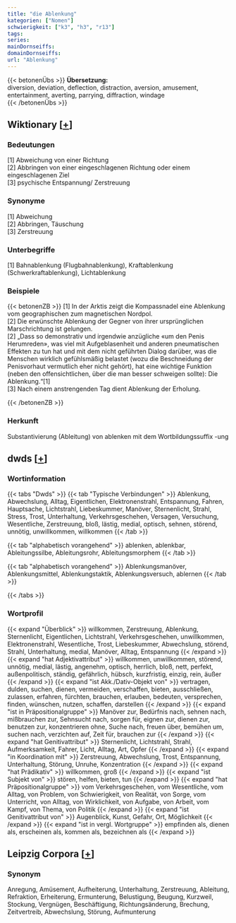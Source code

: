 ```yaml
---
title: "die Ablenkung"
kategorien: ["Nomen"]
schwierigkeit: ["k3", "h3", "r13"]
tags:
series:
mainDornseiffs:
domainDornseiffs:
url: "Ablenkung"
---
```


{{< betonenÜbs >}}
**Übersetzung:**  
diversion, deviation, deflection, distraction, aversion, amusement, entertainment, averting, parrying, diffraction, windage  
{{< /betonenÜbs >}}

## Wiktionary [[+](https://de.wiktionary.org/wiki/Ablenkung)]

### Bedeutungen
[1] Abweichung von einer Richtung  
[2] Abbringen von einer eingeschlagenen Richtung oder einem eingeschlagenen Ziel  
[3] psychische Entspannung/ Zerstreuung  

### Synonyme
[1] Abweichung  
[2] Abbringen, Täuschung  
[3] Zerstreuung  

### Unterbegriffe
[1] Bahnablenkung (Flugbahnablenkung), Kraftablenkung (Schwerkraftablenkung), Lichtablenkung  

### Beispiele
{{< betonenZB >}}
[1] In der Arktis zeigt die Kompassnadel eine Ablenkung vom geographischen zum magnetischen Nordpol.  
[2] Die erwünschte Ablenkung der Gegner von ihrer ursprünglichen Marschrichtung ist gelungen.  
[2] „Dass so demonstrativ und irgendwie anzügliche «um den Penis Herumreden», was viel mit Aufgeblasenheit und anderen pneumatischen Effekten zu tun hat und mit dem nicht geführten Dialog darüber, was die Menschen wirklich gefühlsmäßig belastet (wozu die Beschneidung der Penisvorhaut vermutlich eher nicht gehört), hat eine wichtige Funktion (neben den offensichtlichen, über die man besser schweigen sollte): Die Ablenkung.“[1]  
[3] Nach einem anstrengenden Tag dient Ablenkung der Erholung.  

{{< /betonenZB >}}
### Herkunft
Substantivierung (Ableitung) von ablenken mit dem Wortbildungssuffix -ung  



## dwds [[+](https://www.dwds.de/wb/Ablenkung)]

### Wortinformation
{{< tabs "Dwds" >}}
{{< tab "Typische Verbindungen" >}}
Ablenkung, Abwechslung, Alltag, Eigentlichen, Elektronenstrahl, Entspannung, Fahren, Hauptsache, Lichtstrahl, Liebeskummer, Manöver, Sternenlicht, Strahl, Stress, Trost, Unterhaltung, Verkehrsgeschehen, Versagen, Versuchung, Wesentliche, Zerstreuung, bloß, lästig, medial, optisch, sehnen, störend, unnötig, unwillkommen, willkommen
{{< /tab >}}

{{< tab "alphabetisch vorangehend" >}}
ablenken, ablenkbar, Ableitungssilbe, Ableitungsrohr, Ableitungsmorphem
{{< /tab >}}

{{< tab "alphabetisch vorangehend" >}}
Ablenkungsmanöver, Ablenkungsmittel, Ablenkungstaktik, Ablenkungsversuch, ablernen
{{< /tab >}}

{{< /tabs >}}

### Wortprofil
{{< expand "Überblick" >}} willkommen, Zerstreuung, Ablenkung, Sternenlicht, Eigentlichen, Lichtstrahl, Verkehrsgeschehen, unwillkommen, Elektronenstrahl, Wesentliche, Trost, Liebeskummer, Abwechslung, störend, Strahl, Unterhaltung, medial, Manöver, Alltag, Entspannung {{< /expand >}}
{{< expand "hat Adjektivattribut" >}} willkommen, unwillkommen, störend, unnötig, medial, lästig, angenehm, optisch, herrlich, bloß, nett, perfekt, außenpolitisch, ständig, gefährlich, hübsch, kurzfristig, einzig, rein, äußer {{< /expand >}}
{{< expand "ist Akk./Dativ-Objekt von" >}} vertragen, dulden, suchen, dienen, vermeiden, verschaffen, bieten, ausschließen, zulassen, erfahren, fürchten, brauchen, erlauben, bedeuten, versprechen, finden, wünschen, nutzen, schaffen, darstellen {{< /expand >}}
{{< expand "ist in Präpositionalgruppe" >}} Manöver zur, Bedürfnis nach, sehnen nach, mißbrauchen zur, Sehnsucht nach, sorgen für, eignen zur, dienen zur, benutzen zur, konzentrieren ohne, Suche nach, freuen über, bemühen um, suchen nach, verzichten auf, Zeit für, brauchen zur {{< /expand >}}
{{< expand "hat Genitivattribut" >}} Sternenlicht, Lichtstrahl, Strahl, Aufmerksamkeit, Fahrer, Licht, Alltag, Art, Opfer {{< /expand >}}
{{< expand "in Koordination mit" >}} Zerstreuung, Abwechslung, Trost, Entspannung, Unterhaltung, Störung, Unruhe, Konzentration {{< /expand >}}
{{< expand "hat Prädikativ" >}} willkommen, groß {{< /expand >}}
{{< expand "ist Subjekt von" >}} stören, helfen, bieten, tun {{< /expand >}}
{{< expand "hat Präpositionalgruppe" >}} vom Verkehrsgeschehen, vom Wesentliche, vom Alltag, von Problem, von Schwierigkeit, von Realität, von Sorge, vom Unterricht, von Alltag, von Wirklichkeit, von Aufgabe, von Arbeit, vom Kampf, von Thema, von Politik {{< /expand >}}
{{< expand "ist Genitivattribut von" >}} Augenblick, Kunst, Gefahr, Ort, Möglichkeit {{< /expand >}}
{{< expand "ist in vergl. Wortgruppe" >}} empfinden als, dienen als, erscheinen als, kommen als, bezeichnen als {{< /expand >}}

## Leipzig Corpora [[+](https://corpora.uni-leipzig.de/en/res?word=Ablenkung&corpusId=deu_newscrawl-public_2018)]


### Synonym
Anregung, Amüsement, Aufheiterung, Unterhaltung, Zerstreuung, Ableitung, Refraktion, Erheiterung, Ermunterung, Belustigung, Beugung, Kurzweil, Stockung, Vergnügen, Beschäftigung, Richtungsänderung, Brechung, Zeitvertreib, Abwechslung, Störung, Aufmunterung

